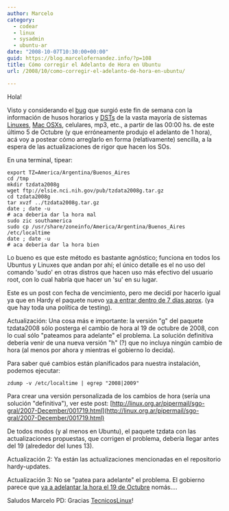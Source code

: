 ```yaml
---
author: Marcelo
category:
  - codear
  - linux
  - sysadmin
  - ubuntu-ar
date: "2008-10-07T10:30:00+00:00"
guid: https://blog.marcelofernandez.info/?p=108
title: Cómo corregir el Adelanto de Hora en Ubuntu
url: /2008/10/como-corregir-el-adelanto-de-hora-en-ubuntu/

---
```

Hola!

Visto y considerando el [bug](https://bugs.launchpad.net/ubuntu/+source/tzdata/+bug/278419) que surgió este fin de semana con la información de husos horarios y [DSTs](http://es.wikipedia.org/wiki/Horario_de_verano) de la vasta mayoría de sistemas [Linuxes](http://bugs.debian.org/cgi-bin/bugreport.cgi?bug=501169), [Mac OSXs](http://discussions.apple.com/thread.jspa?threadID=1742160&tstart=90), celulares, mp3, etc., a partir de las 00:00 hs. de este último 5 de Octubre (y que erróneamente produjo el adelanto de 1 hora), acá voy a postear cómo arreglarlo en forma (relativamente) sencilla, a la espera de las actualizaciones de rigor que hacen los SOs.

En una terminal, tipear:

```
export TZ=America/Argentina/Buenos_Aires
cd /tmp
mkdir tzdata2008g
wget ftp://elsie.nci.nih.gov/pub/tzdata2008g.tar.gz
cd tzdata2008g
tar xvzf ../tzdata2008g.tar.gz
date ; date -u
# aca deberia dar la hora mal
sudo zic southamerica
sudo cp /usr/share/zoneinfo/America/Argentina/Buenos_Aires /etc/localtime
date ; date -u
# aca deberia dar la hora bien
```

Lo bueno es que este método es bastante agnóstico; funciona en todos los Ubuntus y Linuxes que andan por ahí; el único detalle es el no uso del comando 'sudo' en otras distros que hacen uso más efectivo del usuario root, con lo cual habría que hacer un 'su' en su lugar.

Este es un post con fecha de vencimiento, pero me decidí por hacerlo igual ya que en Hardy el paquete nuevo [va a entrar dentro de 7 días aprox](https://bugs.launchpad.net/ubuntu/+source/tzdata/+bug/278419/comments/13). (ya que hay toda una política de testing).

Actualización: Una cosa más e importante: la versión "g" del paquete tzdata2008 sólo posterga el cambio de hora al 19 de octubre de 2008, con lo cual sólo "pateamos para adelante" el problema. La solución definitiva debería venir de una nueva versión "h" (?) que no incluya ningún cambio de hora (al menos por ahora y mientras el gobierno lo decida).

Para saber qué cambios están planificados para nuestra instalación, podemos ejecutar:

```
zdump -v /etc/localtime | egrep "2008|2009"
```

Para crear una versión personalizada de los cambios de hora (sería una solución "definitiva"), ver este post:
[http://linux.org.ar/pipermail/sgo-gral/2007-December/001719.html](http://linux.org.ar/pipermail/sgo-gral/2007-December/001719.html)

De todos modos (y al menos en Ubuntu), el paquete tzdata con las actualizaciones propuestas, que corrigen el problema, debería llegar antes del 19 (alrededor del lunes 13).

Actualización 2: Ya están las actualizaciones mencionadas en el repositorio hardy-updates.

Actualización 3: No se "patea para adelante" el problema. El gobierno parece que [va a adelantar la hora el 19 de Octubre](http://www.clarin.com/diario/2008/10/09/um/m-01777946.htm) nomás....

Saludos
Marcelo
PD: Gracias [TecnicosLinux](http://tecnicoslinux.com.ar/node/305)!
